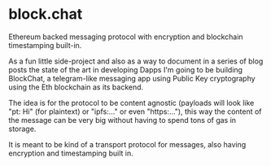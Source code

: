 # block.chat
Ethereum backed messaging protocol with encryption and blockchain timestamping built-in.

As a fun little side-project and also as a way to document in a series of blog posts the state of the art in developing Dapps I'm going to be building BlockChat, a telegram-like messaging app using Public Key cryptography using the Eth blockchain as its backend.

The idea is for the protocol to be content agnostic (payloads will look like "pt: Hi" (for plaintext) or "ipfs:..." or even "https:..."), this way the content of the message can be very big without having to spend tons of gas in storage.

It is meant to be kind of a transport protocol for messages, also having encryption and timestamping built in.
